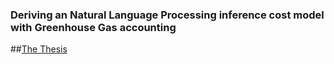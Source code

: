 ### Deriving an Natural Language Processing inference cost model with Greenhouse Gas accounting

##[The Thesis](https://github.com/wolf019/NLP-Inference-Cost-Model/blob/main/IA150X_Degree_Project___Tom_Axberg.pdf)
